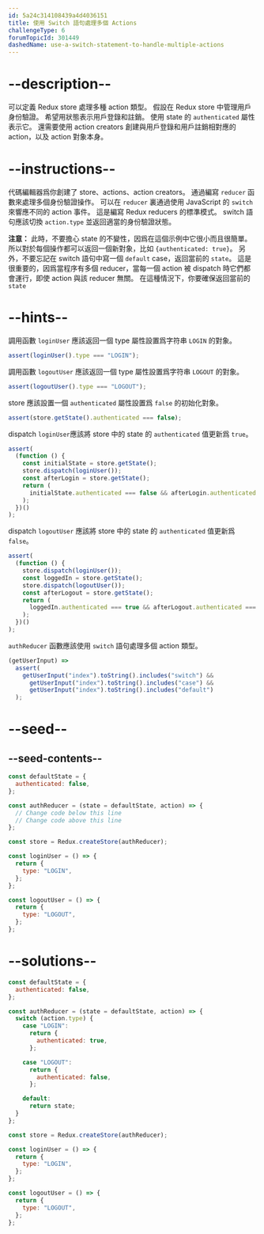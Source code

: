 ```yaml
---
id: 5a24c314108439a4d4036151
title: 使用 Switch 語句處理多個 Actions
challengeType: 6
forumTopicId: 301449
dashedName: use-a-switch-statement-to-handle-multiple-actions
---
```


# --description--

可以定義 Redux store 處理多種 action 類型。 假設在 Redux store 中管理用戶身份驗證。 希望用狀態表示用戶登錄和註銷。 使用 state 的 `authenticated` 屬性表示它。 還需要使用 action creators 創建與用戶登錄和用戶註銷相對應的 action，以及 action 對象本身。

# --instructions--

代碼編輯器爲你創建了 store、actions、action creators。 通過編寫 `reducer` 函數來處理多個身份驗證操作。 可以在 `reducer` 裏通過使用 JavaScript 的 `switch` 來響應不同的 action 事件。 這是編寫 Redux reducers 的標準模式。 switch 語句應該切換 `action.type` 並返回適當的身份驗證狀態。

**注意：** 此時，不要擔心 state 的不變性，因爲在這個示例中它很小而且很簡單。 所以對於每個操作都可以返回一個新對象，比如 `{authenticated: true}`。 另外，不要忘記在 switch 語句中寫一個 `default` case，返回當前的 `state`。 這是很重要的，因爲當程序有多個 reducer，當每一個 action 被 dispatch 時它們都會運行，即使 action 與該 reducer 無關。 在這種情況下，你要確保返回當前的 `state`

# --hints--

調用函數 `loginUser` 應該返回一個 type 屬性設置爲字符串 `LOGIN` 的對象。

```js
assert(loginUser().type === "LOGIN");
```

調用函數 `logoutUser` 應該返回一個 type 屬性設置爲字符串 `LOGOUT` 的對象。

```js
assert(logoutUser().type === "LOGOUT");
```

store 應該設置一個 `authenticated` 屬性設置爲 `false` 的初始化對象。

```js
assert(store.getState().authenticated === false);
```

dispatch `loginUser`應該將 store 中的 state 的 `authenticated` 值更新爲 `true`。

```js
assert(
  (function () {
    const initialState = store.getState();
    store.dispatch(loginUser());
    const afterLogin = store.getState();
    return (
      initialState.authenticated === false && afterLogin.authenticated === true
    );
  })()
);
```

dispatch `logoutUser` 應該將 store 中的 state 的 `authenticated` 值更新爲 `false`。

```js
assert(
  (function () {
    store.dispatch(loginUser());
    const loggedIn = store.getState();
    store.dispatch(logoutUser());
    const afterLogout = store.getState();
    return (
      loggedIn.authenticated === true && afterLogout.authenticated === false
    );
  })()
);
```

`authReducer` 函數應該使用 `switch` 語句處理多個 action 類型。

```js
(getUserInput) =>
  assert(
    getUserInput("index").toString().includes("switch") &&
      getUserInput("index").toString().includes("case") &&
      getUserInput("index").toString().includes("default")
  );
```

# --seed--

## --seed-contents--

```js
const defaultState = {
  authenticated: false,
};

const authReducer = (state = defaultState, action) => {
  // Change code below this line
  // Change code above this line
};

const store = Redux.createStore(authReducer);

const loginUser = () => {
  return {
    type: "LOGIN",
  };
};

const logoutUser = () => {
  return {
    type: "LOGOUT",
  };
};
```

# --solutions--

```js
const defaultState = {
  authenticated: false,
};

const authReducer = (state = defaultState, action) => {
  switch (action.type) {
    case "LOGIN":
      return {
        authenticated: true,
      };

    case "LOGOUT":
      return {
        authenticated: false,
      };

    default:
      return state;
  }
};

const store = Redux.createStore(authReducer);

const loginUser = () => {
  return {
    type: "LOGIN",
  };
};

const logoutUser = () => {
  return {
    type: "LOGOUT",
  };
};
```

